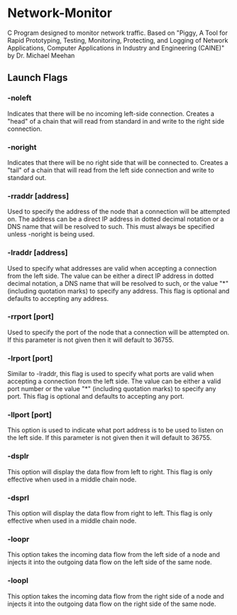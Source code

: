 # Network-Monitor
C Program designed to monitor network traffic.  Based on "Piggy, A Tool for Rapid Prototyping, Testing, Monitoring, Protecting, and Logging of Network Applications, Computer Applications in Industry and Engineering (CAINE)" by Dr. Michael Meehan

## Launch Flags

### -noleft
Indicates that there will be no incoming left-side connection.  Creates a "head" of a chain that will read from standard in and write to the right side connection.

### -noright
Indicates that there will be no right side that will be connected to.  Creates a "tail" of a chain that will read from the left side connection and write to standard out.

### -rraddr [address]
Used to specify the address of the node that a connection will be attempted on.  The address can be a direct IP address in dotted decimal notation or a DNS name that will be resolved to such.  This must always be specified unless -noright is being used.

### -lraddr [address]
Used to specify what addresses are valid when accepting a connection from the left side.  The value can be either a direct IP address in dotted decimal notation, a DNS name that will be resolved to such, or the value "*" (including quotation marks) to specify any address.  This flag is optional and defaults to accepting any address.

### -rrport [port]
Used to specify the port of the node that a connection will be attempted on.  If this parameter is not given then it will default to 36755.

### -lrport [port]
Similar to -lraddr, this flag is used to specify what ports are valid when accepting a connection from the left side.  The value can be either a valid port number or the value "*" (including quotation marks) to specify any port.  This flag is optional and defaults to accepting any port.

### -llport [port]
This option is used to indicate what port address is to be used to listen on the left side.  If this parameter is not given then it will default to 36755.

### -dsplr
This option will display the data flow from left to right.  This flag is only effective when used in a middle chain node.

### -dsprl
This option will display the data flow from right to left.  This flag is only effective when used in a middle chain node.

### -loopr
This option takes the incoming data flow from the left side of a node and injects it into the outgoing data flow on the left side of the same node.

### -loopl
This option takes the incoming data flow from the right side of a node and injects it into the outgoing data flow on the right side of the same node.
